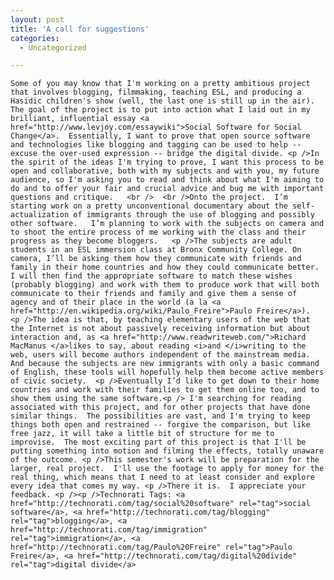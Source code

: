 ```yaml
---
layout: post
title: 'A call for suggestions'
categories:
  - Uncategorized

---
```



    Some of you may know that I'm working on a pretty ambitious project that involves blogging, filmmaking, teaching ESL, and producing a Hasidic children's show (well, the last one is still up in the air).  The goal of the project is to put into action what I laid out in my brilliant, influential essay <a href="http://www.levjoy.com/essaywiki">Social Software for Social Change</a>.  Essentially, I want to prove that open source software and technologies like blogging and tagging can be used to help -- excuse the over-used expression -- bridge the digital divide. <p />In the spirit of the ideas I'm trying to prove, I want this process to be open and collaborative, both with my subjects and with you, my future audience, so I'm asking you to read and think about what I'm aiming to do and to offer your fair and crucial advice and bug me with important questions and critique.   <br />  <br />Onto the project.  I’m starting work on a pretty unconventional documentary about the self-actualization of immigrants through the use of blogging and possibly other software.   I’m planning to work with the subjects on camera and to shoot the entire process of me working with the class and their progress as they become bloggers.   <p />The subjects are adult students in an ESL immersion class at Bronx Community College. On camera, I’ll be asking them how they communicate with friends and family in their home countries and how they could communicate better. I will then find the appropriate software to match these wishes (probably blogging) and work with them to produce work that will both communicate to their friends and family and give them a sense of agency and of their place in the world (a la <a href="http://en.wikipedia.org/wiki/Paulo_Freire">Paulo Freire</a>).  <p />The idea is that, by teaching elementary users of the web that the Internet is not about passively receiving information but about interaction and, as <a href="http://www.readwriteweb.com/">Richard MacManus </a>likes to say, about reading <i>and </i>writing to the web, users will become authors independent of the mainstream media.   And because the subjects are new immigrants with only a basic command of English, these tools will hopefully help them become active members of civic society.  <p />Eventually I’d like to get down to their home countries and work with their families to get them online too, and to show them using the same software.<p /> I'm searching for reading associated with this project, and for other projects that have done similar things.  The possibilities are vast, and I'm trying to keep things both open and restrained -- forgive the comparison, but like free jazz, it will take a little bit of structure for me to improvise.  The most exciting part of this project is that I'll be putting something into motion and filming the effects, totally unaware of the outcome. <p />This semester's work will be preparation for the larger, real project.  I'll use the footage to apply for money for the real thing, which means that I need to at least consider and explore every idea that comes my way. <p />There it is.  I appreciate your feedback. <p /><p />Technorati Tags: <a href="http://technorati.com/tag/social%20software" rel="tag">social software</a>, <a href="http://technorati.com/tag/blogging" rel="tag">blogging</a>, <a href="http://technorati.com/tag/immigration" rel="tag">immigration</a>, <a href="http://technorati.com/tag/Paulo%20Freire" rel="tag">Paulo Freire</a>, <a href="http://technorati.com/tag/digital%20divide" rel="tag">digital divide</a>
  
